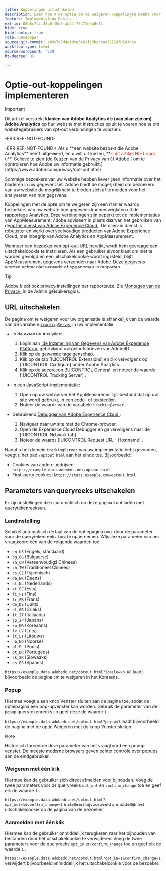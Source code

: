 ```yaml
---
title: Koppelingen uitschakelen
description: Leer hoe u de optie om te weigeren koppelingen maakt voor bezoekers van uw site.
feature: Implementation Basics
exl-id: 08b8c7cc-28c6-45e3-ab44-77471eea8ef1
hide: true
hidefromtoc: true
role: Developer
source-git-commit: a6967c7d4e1dca5491f13beccaa797167b503d6e
workflow-type: tm+mt
source-wordcount: '579'
ht-degree: 0%

---
```


# Optie-out-koppelingen implementeren

>[!IMPORTANT]
>
> Dit artikel verstrekt **klanten van Adobe Analytics die (van plan zijn om) Adobe Analytics** op hun website met instructies op uit te voeren hoe te om websitegebruikers van opt-out verbindingen te voorzien. <p><p>
><p>-ERR:REF-NOT-FOUND-<p>-ERR:REF-NOT-FOUND-> Als u **een website bezoekt die Adobe Analytics** heeft uitgevoerd, en u wilt uit kiezen, **<span style="color:red">is dit artikel NIET voor u</span>**. Gelieve te zien {de Keuzen van de Privacy van 0} Adobe [&#x200B; om te controleren hoe Adobe uw informatie gebruikt.](https://www.adobe.com/privacy/opt-out.html)

Sommige bezoekers van uw website hebben liever geen informatie over het bladeren in uw gegevensset. Adobe biedt de mogelijkheid om bezoekers van uw website de mogelijkheid te bieden zich af te melden voor het analyseren van hun gegevens.

Koppelingen met de optie om te weigeren zijn een manier waarop bezoekers van uw website hun gegevens kunnen weglaten uit de rapportage Analytics. Deze verbindingen zijn beperkt tot de implementaties van AppMeasurement; Adobe adviseert in plaats daarvan het gebruiken van de [&#x200B; opt-in dienst van Adobe Experience Cloud &#x200B;](https://experienceleague.adobe.com/docs/id-service/using/implementation/opt-in-service/optin-overview.html?lang=nl-NL). De open-in dienst is robuuster en werkt over veelvoudige producten van Adobe Experience Cloud, met inbegrip van Adobe Analytics en AppMeasurement.

Wanneer een bezoeker een opt-out-URL bereikt, wordt hem gevraagd een uitschakelcookie te installeren. Als een gebruiker ervoor kiest om niet te worden gevolgd en een uitschakelcookie wordt ingesteld, blijft AppMeasurement gegevens verzenden naar Adobe. Deze gegevens worden echter niet verwerkt of opgenomen in rapporten.

>[!TIP]
>
>Adobe biedt ook privacy-instellingen per rapportsuite. Zie [&#x200B; Montages van de Privacy &#x200B;](/help/admin/tools/manage-rs/edit-settings/general/privacy-settings.md) in de Admin gebruikersgids.

## URL uitschakelen

De pagina om te weigeren voor uw organisatie is afhankelijk van de waarde van de variabele [`trackingServer`](../vars/config-vars/trackingserver.md) in uw implementatie.

* In de extensie Analytics:
   1. Login aan [&#x200B; de Inzameling van Gegevens van Adobe Experience Platform &#x200B;](https://experience.adobe.com/data-collection) gebruikend uw geloofsbrieven van AdobeID.
   1. Klik op de gewenste tageigenschap.
   1. Klik op de tab [!UICONTROL Extensions] en klik vervolgens op [!UICONTROL Configure] onder Adobe Analytics.
   1. Klik op de accordeon [!UICONTROL General] en noteer de waarde [!UICONTROL Tracking Server] .

* In een JavaScript-implementatie:
   1. Open op uw webserver het AppMeasurement.js-bestand dat op uw site wordt gebruikt, in een code- of teksteditor.
   1. Noteer de waarde van de variabele `trackingServer` .

* Gebruikend [&#x200B; Debugger van Adobe Experience Cloud &#x200B;](https://experienceleague.adobe.com/docs/experience-platform/debugger/home.html?lang=nl-NL):
   1. Navigeer naar uw site met de Chrome-browser.
   1. Open de Experience Cloud Debugger en ga vervolgens naar de [!UICONTROL Network tab] .
   1. Noteer de waarde [!UICONTROL Request URL - Hostname] .

Nadat u het domein `trackingServer` van uw implementatie hebt gevonden, voegt u het pad `/optout.html` aan het einde toe. Bijvoorbeeld:

* Cookies van andere bedrijven: `https://example.data.adobedc.net/optout.html`
* First-party cookies: `https://stats.example.com/optout.html`

## Parameters van queryreeks uitschakelen

Er zijn instellingen die u automatisch op deze pagina kunt laden met querytekenreeksen.

### Landinstelling

Schakel automatisch de taal van de optiepagina over door de parameter voor de querytekenreeks `locale` op te nemen. Wijs deze parameter van het vraagkoord één van de volgende waarden toe:

* `en_US` (Engels, standaard)
* `bg_BG` (Bulgaarse)
* `zh_CN` (Vereenvoudigd Chinees)
* `zh_TW` (Traditioneel Chinees)
* `cs_CZ` (Tsjechisch)
* `da_NK` (Deens)
* `nl_NL` (Nederlands)
* `et_EE` (Ests)
* `fi_FI` (Fins)
* `fr_FR` (Frans)
* `de_DE` (Duits)
* `el_GR` (Grieks)
* `it_IT` (Italiaans)
* `jp_JP` (Japans)
* `ko_KR` (Koreaans)
* `lv_LV` (Lets)
* `lt_LT` (Litouws)
* `nb_NO` (Noorse)
* `pl_PL` (Pools)
* `pt_BR` (Portugees)
* `sk_SK` (Slowaaks)
* `es_ES` (Spaans)

`https://example.data.adobedc.net/optout.html?locale=ko_KR` laadt bijvoorbeeld de pagina om te weigeren in het Koreaans.

### Popup

Hiermee voegt u een knop Venster sluiten aan de pagina toe, zodat de optiepagina een pop-upvenster kan worden. Gebruik de parameter van de `popup` querytekenreeks en geef deze de waarde `1` .

`https://example.data.adobedc.net/optout.html?popup=1` laadt bijvoorbeeld de pagina met de optie Weigeren met de knop Venster sluiten.

>[!NOTE]
>
>Historisch forceerde deze parameter van het vraagkoord een popup venster. De meeste moderne browsers geven echter controle over popups aan de eindgebruiker.

### Weigeren met één klik

Hiermee kan de gebruiker zich direct afmelden voor bijhouden. Voeg de twee parameters voor de queryreeks `opt_out` en `confirm_change` toe en geef elk de waarde `1` .

`https://example.data.adobedc.net/optout.html?opt_out=1&confirm_change=1` installeert bijvoorbeeld onmiddellijk het uitschakelcookie op de pagina van de bezoeker.

### Aanmelden met één klik

Hiermee kan de gebruiker onmiddellijk terugkeren naar het bijhouden van bestanden door het uitschakelcookie te verwijderen. Voeg de twee parameters voor de queryreeks `opt_in` en `confirm_change` toe en geef elk de waarde `1` .

`https://example.data.adobedc.net/optout.html?opt_in=1&confirm_change=1` verwijdert bijvoorbeeld onmiddellijk het uitschakelcookie voor de bezoeker.
